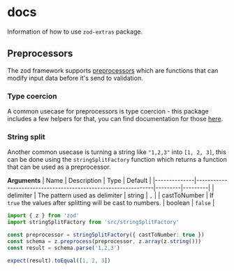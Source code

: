 # docs

Information of how to use `zod-extras` package.

## Preprocessors

The zod framework supports [preprocessors](https://github.com/colinhacks/zod#preprocess) which are functions that can modify input data before it's send to validation.

### Type coercion

A common usecase for preprocessors is type coercion - this package includes a few helpers for that, you can find documentation for those [here](/docs/type-coercion.md).

### String split

Another common usecase is turning a string like `"1,2,3"` into `[1, 2, 3]`, this can be done using the `stringSplitFactory` function which returns a function that can be used as a preprocessor.

**Arguments**
| Name         | Description                                                   | Type    | Default |
|--------------|---------------------------------------------------------------|---------|---------|
| delimiter    | The pattern used as delimiter                                 | string  | `,`     |
| castToNumber | If `true` the values after splitting will be cast to numbers. | boolean | `false` |

```typescript
import { z } from 'zod'
import stringSplitFactory from 'src/stringSplitFactory'

const preprocessor = stringSplitFactory({ castToNumber: true })
const schema = z.preprocess(preprocessor, z.array(z.string()))
const result = schema.parse('1,2,3')

expect(result).toEqual([1, 2, 3])
```
